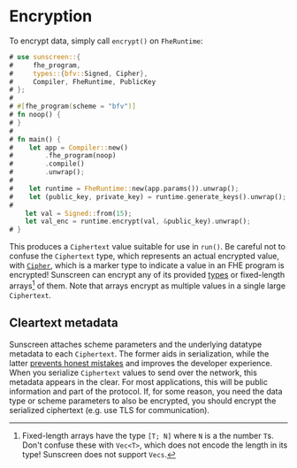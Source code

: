 # Encryption
To encrypt data, simply call `encrypt()` on `FheRuntime`:
```rust
# use sunscreen::{
#     fhe_program,
#     types::{bfv::Signed, Cipher},
#     Compiler, FheRuntime, PublicKey
# };
#
# #[fhe_program(scheme = "bfv")]
# fn noop() {
# }
#
# fn main() {
#    let app = Compiler::new()
#        .fhe_program(noop)
#        .compile()
#        .unwrap();
#
#    let runtime = FheRuntime::new(app.params()).unwrap();
#    let (public_key, private_key) = runtime.generate_keys().unwrap();
#
    let val = Signed::from(15);
    let val_enc = runtime.encrypt(val, &public_key).unwrap();
# }
```

This produces a `Ciphertext` value suitable for use in `run()`. Be careful not to confuse the `Ciphertext` type, which represents an actual encrypted value, with [`Cipher`](../types/types.md#cipher), which is a marker type to indicate a value in an FHE program is encrypted! Sunscreen can encrypt any of its provided [types](../types/types.md) or fixed-length arrays[^1] of them. Note that arrays encrypt as multiple values in a single large `Ciphertext`.

[^1]: Fixed-length arrays have the type `[T; N]` where `N` is a the number `T`s. Don't confuse these with `Vec<T>`, which does not encode the length in its type! Sunscreen does not support `Vecs`.

## Cleartext metadata
Sunscreen attaches scheme parameters and the underlying datatype metadata to each `Ciphertext`. The former aids in serialization, while the latter [prevents honest mistakes](../runtime/running_fhe_programs.md#validation) and improves the developer experience. When you serialize `Ciphertext` values to send over the network, this metadata appears in the clear. For most applications, this will be public information and part of the protocol. If, for some reason, you need the data type or scheme parameters to also be encrypted, you should encrypt the serialized ciphertext (e.g. use TLS for communication).
